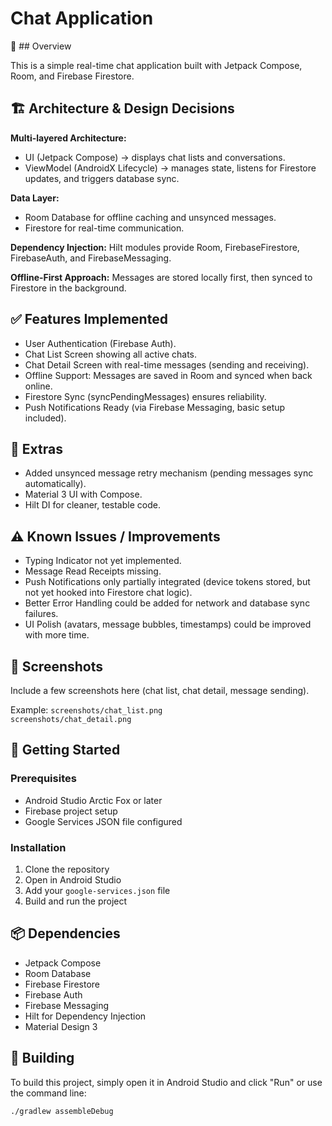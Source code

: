 # Chat Application

📌 ## Overview

This is a simple real-time chat application built with Jetpack Compose, Room, and Firebase Firestore.

## 🏗️ Architecture & Design Decisions

**Multi-layered Architecture:**
- UI (Jetpack Compose) → displays chat lists and conversations.
- ViewModel (AndroidX Lifecycle) → manages state, listens for Firestore updates, and triggers database sync.

**Data Layer:**
- Room Database for offline caching and unsynced messages.
- Firestore for real-time communication.

**Dependency Injection:** Hilt modules provide Room, FirebaseFirestore, FirebaseAuth, and FirebaseMessaging.

**Offline-First Approach:** Messages are stored locally first, then synced to Firestore in the background.

## ✅ Features Implemented

- User Authentication (Firebase Auth).
- Chat List Screen showing all active chats.
- Chat Detail Screen with real-time messages (sending and receiving).
- Offline Support: Messages are saved in Room and synced when back online.
- Firestore Sync (syncPendingMessages) ensures reliability.
- Push Notifications Ready (via Firebase Messaging, basic setup included).

## 🎁 Extras

- Added unsynced message retry mechanism (pending messages sync automatically).
- Material 3 UI with Compose.
- Hilt DI for cleaner, testable code.

## ⚠️ Known Issues / Improvements

- Typing Indicator not yet implemented.
- Message Read Receipts missing.
- Push Notifications only partially integrated (device tokens stored, but not yet hooked into Firestore chat logic).
- Better Error Handling could be added for network and database sync failures.
- UI Polish (avatars, message bubbles, timestamps) could be improved with more time.

## 📸 Screenshots

Include a few screenshots here (chat list, chat detail, message sending).

Example:
`screenshots/chat_list.png`  
`screenshots/chat_detail.png`

## 🚀 Getting Started

### Prerequisites
- Android Studio Arctic Fox or later
- Firebase project setup
- Google Services JSON file configured

### Installation
1. Clone the repository
2. Open in Android Studio
3. Add your `google-services.json` file
4. Build and run the project

## 📦 Dependencies

- Jetpack Compose
- Room Database
- Firebase Firestore
- Firebase Auth
- Firebase Messaging
- Hilt for Dependency Injection
- Material Design 3

## 🔧 Building

To build this project, simply open it in Android Studio and click "Run" or use the command line:

```bash
./gradlew assembleDebug